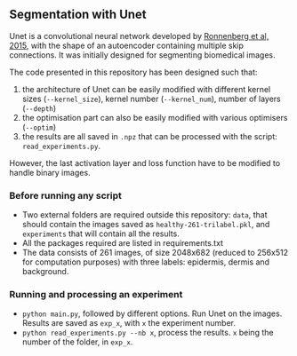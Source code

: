## Segmentation with Unet

Unet is a convolutional neural network developed by [Ronnenberg et al, 2015](https://arxiv.org/abs/1505.04597), with the shape of an autoencoder containing multiple skip connections. It was initially designed for segmenting biomedical images.

The code presented in this repository has been designed such that: 
1. the architecture of Unet can be easily modified with different kernel sizes (`--kernel_size`), kernel number (`--kernel_num`), number of layers (`--depth`) 
2. the optimisation part can also be easily modified with various optimisers (`--optim`)
3. the results are all saved in `.npz` that can be processed with the script: `read_experiments.py`. 

However, the last activation layer and loss function have to be modified to handle binary images. 

### Before running any script
- Two external folders are required outside this repository: `data`, that should contain the images saved as `healthy-261-trilabel.pkl`, and `experiments` that will contain all the results.
- All the packages required are listed in requirements.txt
- The data consists of 261 images, of size 2048x682 (reduced to 256x512 for computation purposes) with three labels: epidermis, dermis and background.

### Running and processing an experiment
- `python main.py`, followed by different options. Run Unet on the images. Results are saved as `exp_x`, with `x` the experiment number.
- `python read_experiments.py --nb x`, process the results. `x` being the number of the folder, in `exp_x`.


